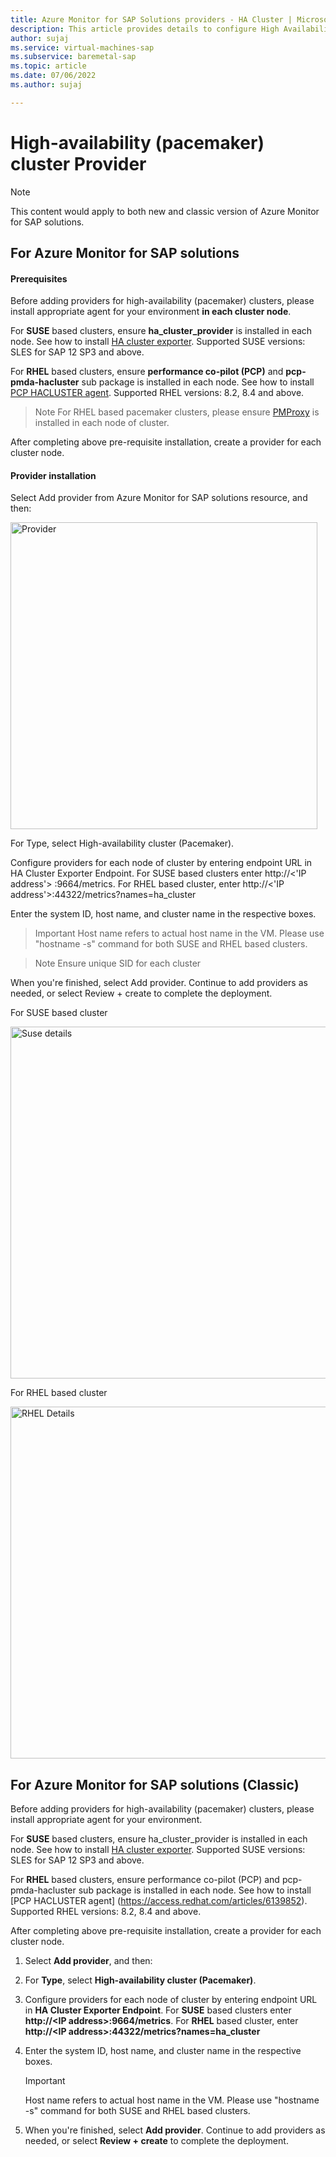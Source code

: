 ```yaml
---
title: Azure Monitor for SAP Solutions providers - HA Cluster | Microsoft Docs
description: This article provides details to configure High Availability Cluster for Azure monitor for SAP solutions.
author: sujaj
ms.service: virtual-machines-sap
ms.subservice: baremetal-sap
ms.topic: article
ms.date: 07/06/2022
ms.author: sujaj

---
```



# **High-availability (pacemaker) cluster Provider**

> [!Note]
> This content would apply to both new and classic version of Azure Monitor for SAP solutions.

## For Azure Monitor for SAP solutions
#### Prerequisites

Before adding providers for high-availability (pacemaker) clusters, please install appropriate agent for your environment **in each cluster node**.

For **SUSE** based clusters, ensure **ha_cluster_provider** is installed in each node. See how to install [HA cluster exporter](https://github.com/ClusterLabs/ha_cluster_exporter#installation). Supported SUSE versions: SLES for SAP 12 SP3 and above.

For **RHEL** based clusters, ensure **performance co-pilot (PCP)** and **pcp-pmda-hacluster** sub package is installed in each node. See how to install [PCP HACLUSTER agent](https://access.redhat.com/articles/6139852). Supported RHEL versions: 8.2, 8.4 and above.

> Note
 > For RHEL based pacemaker clusters, please ensure [PMProxy](https://access.redhat.com/articles/6139852) is installed in each node of cluster. 

After completing above pre-requisite installation, create a provider for each cluster node.

#### Provider installation

Select Add provider from Azure Monitor for SAP solutions resource, and then:


<img width="491" alt="Provider" src="https://user-images.githubusercontent.com/33844181/167706257-2fa23564-cc41-4fc7-a0a2-4d6d0110f563.png">


For Type, select High-availability cluster (Pacemaker).

Configure providers for each node of cluster by entering endpoint URL in HA Cluster Exporter Endpoint. For SUSE based clusters enter http://<'IP address'> :9664/metrics. For RHEL based cluster, enter http://<'IP address'>:44322/metrics?names=ha_cluster

Enter the system ID, host name, and cluster name in the respective boxes.

> Important
  > Host name refers to actual host name in the VM. Please use "hostname -s" command for both SUSE and RHEL based clusters.

> Note
 > Ensure unique SID for each cluster

When you're finished, select Add provider. Continue to add providers as needed, or select Review + create to complete the deployment.

For SUSE based cluster



<img width="563" alt="Suse details" src="https://user-images.githubusercontent.com/33844181/167705933-68b0b8c7-5fda-4335-90eb-3354e21c9e1d.png">


For RHEL based cluster




<img width="563" alt="RHEL Details" src="https://user-images.githubusercontent.com/33844181/167706004-9e52da62-a2eb-45df-a36a-346520ea142a.png">

## For Azure Monitor for SAP solutions (Classic)


Before adding providers for high-availability (pacemaker) clusters, please install appropriate agent for your environment.

For **SUSE** based clusters, ensure ha_cluster_provider is installed in each node. See how to install [HA cluster exporter](https://github.com/ClusterLabs/ha_cluster_exporter#installation). Supported SUSE versions: SLES for SAP 12 SP3 and above.  
   
For **RHEL** based clusters, ensure performance co-pilot (PCP) and pcp-pmda-hacluster sub package is installed in each node. See how to install [PCP HACLUSTER agent] (https://access.redhat.com/articles/6139852). Supported RHEL versions: 8.2, 8.4 and above.
 
After completing above pre-requisite installation, create a provider for each cluster node.

1. Select **Add provider**, and then:

1. For **Type**, select **High-availability cluster (Pacemaker)**. 
   
1. Configure providers for each node of cluster by entering endpoint URL in **HA Cluster Exporter Endpoint**. For **SUSE** based clusters enter **http://\<IP  address\>:9664/metrics**. For **RHEL** based cluster, enter **http://\<IP address\>:44322/metrics?names=ha_cluster**
 
1. Enter the system ID, host name, and cluster name in the respective boxes.
   
   > [!IMPORTANT]
   > Host name refers to actual host name in the VM. Please use "hostname -s" command for both SUSE and RHEL based clusters.  

1. When you're finished, select **Add provider**. Continue to add providers as needed, or select **Review + create** to complete the deployment.



